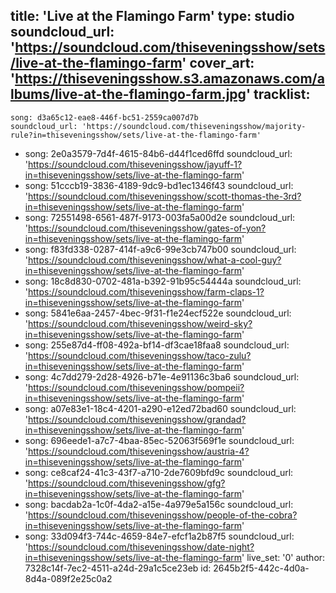 title: 'Live at the Flamingo Farm'
type: studio
soundcloud_url: 'https://soundcloud.com/thiseveningsshow/sets/live-at-the-flamingo-farm'
cover_art: 'https://thiseveningsshow.s3.amazonaws.com/albums/live-at-the-flamingo-farm.jpg'
tracklist:
  -
    song: d3a65c12-eae8-446f-bc51-2559ca007d7b
    soundcloud_url: 'https://soundcloud.com/thiseveningsshow/majority-rule?in=thiseveningsshow/sets/live-at-the-flamingo-farm'
  -
    song: 2e0a3579-7d4f-4615-84b6-d44f1ced6ffd
    soundcloud_url: 'https://soundcloud.com/thiseveningsshow/jayuff-1?in=thiseveningsshow/sets/live-at-the-flamingo-farm'
  -
    song: 51cccb19-3836-4189-9dc9-bd1ec1346f43
    soundcloud_url: 'https://soundcloud.com/thiseveningsshow/scott-thomas-the-3rd?in=thiseveningsshow/sets/live-at-the-flamingo-farm'
  -
    song: 72551498-6561-487f-9173-003fa5a00d2e
    soundcloud_url: 'https://soundcloud.com/thiseveningsshow/gates-of-yon?in=thiseveningsshow/sets/live-at-the-flamingo-farm'
  -
    song: f83fd338-0287-414f-a9c6-99e3cb747b00
    soundcloud_url: 'https://soundcloud.com/thiseveningsshow/what-a-cool-guy?in=thiseveningsshow/sets/live-at-the-flamingo-farm'
  -
    song: 18c8d830-0702-481a-b392-91b95c54444a
    soundcloud_url: 'https://soundcloud.com/thiseveningsshow/farm-claps-1?in=thiseveningsshow/sets/live-at-the-flamingo-farm'
  -
    song: 5841e6aa-2457-4bec-9f31-f1e24ecf522e
    soundcloud_url: 'https://soundcloud.com/thiseveningsshow/weird-sky?in=thiseveningsshow/sets/live-at-the-flamingo-farm'
  -
    song: 255e87d4-ff08-492a-bf14-df3cae18faa8
    soundcloud_url: 'https://soundcloud.com/thiseveningsshow/taco-zulu?in=thiseveningsshow/sets/live-at-the-flamingo-farm'
  -
    song: 4c7dd279-2d28-4926-b71e-4e91136c3ba6
    soundcloud_url: 'https://soundcloud.com/thiseveningsshow/pompeii?in=thiseveningsshow/sets/live-at-the-flamingo-farm'
  -
    song: a07e83e1-18c4-4201-a290-e12ed72bad60
    soundcloud_url: 'https://soundcloud.com/thiseveningsshow/grandad?in=thiseveningsshow/sets/live-at-the-flamingo-farm'
  -
    song: 696eede1-a7c7-4baa-85ec-52063f569f1e
    soundcloud_url: 'https://soundcloud.com/thiseveningsshow/austria-4?in=thiseveningsshow/sets/live-at-the-flamingo-farm'
  -
    song: ce8caf24-41c3-43f7-a710-2de7609bfd9c
    soundcloud_url: 'https://soundcloud.com/thiseveningsshow/gfg?in=thiseveningsshow/sets/live-at-the-flamingo-farm'
  -
    song: bacdab2a-1c0f-4da2-a15e-4a979e5a156c
    soundcloud_url: 'https://soundcloud.com/thiseveningsshow/people-of-the-cobra?in=thiseveningsshow/sets/live-at-the-flamingo-farm'
  -
    song: 33d094f3-744c-4659-84e7-efcf1a2b87f5
    soundcloud_url: 'https://soundcloud.com/thiseveningsshow/date-night?in=thiseveningsshow/sets/live-at-the-flamingo-farm'
live_set: '0'
author: 7328c14f-7ec2-4511-a24d-29a1c5ce23eb
id: 2645b2f5-442c-4d0a-8d4a-089f2e25c0a2
